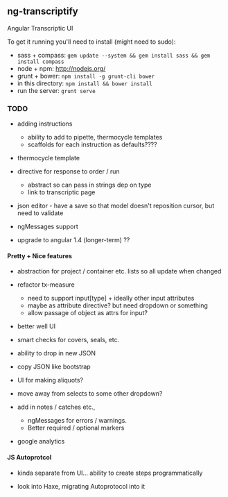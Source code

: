 ## ng-transcriptify

Angular Transcriptic UI

To get it running you'll need to install (might need to sudo):

- sass + compass: `gem update --system && gem install sass && gem install compass` 
- node + npm: http://nodejs.org/
- grunt + bower: `npm install -g grunt-cli bower`
- in this directory: `npm install && bower install`
- run the server: `grunt serve`

### TODO

- adding instructions
  - ability to add to pipette, thermocycle templates
  - scaffolds for each instruction as defaults????
  
- thermocycle template

- directive for response to order / run
  - abstract so can pass in strings dep on type
  - link to transcriptic page

- json editor - have a save so that model doesn't reposition cursor, but need to validate

- ngMessages support

- upgrade to angular 1.4 (longer-term) ??

#### Pretty + Nice features

- abstraction for project / container etc. lists so all update when changed

- refactor tx-measure
  - need to support input[type] + ideally other input attributes
  - maybe as attribute directive? but need dropdown or something
  - allow passage of object as attrs for input?

- better well UI

- smart checks for covers, seals, etc.

- ability to drop in new JSON 
- copy JSON like bootstrap

- UI for making aliquots?

- move away from selects to some other dropdown?

- add in notes / catches etc., 
  - ngMessages for errors / warnings. 
  - Better required / optional markers

- google analytics


#### JS Autoprotcol

- kinda separate from UI... ability to create steps programmatically

- look into Haxe, migrating Autoprotocol into it
